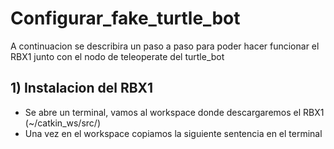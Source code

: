 # Configurar_fake_turtle_bot

A continuacion se describira un paso a paso para poder hacer funcionar el RBX1 junto con el nodo de teleoperate del turtle_bot

## 1) Instalacion del RBX1

* Se abre un terminal, vamos al workspace donde descargaremos el RBX1 (~/catkin_ws/src/)
* Una vez en el workspace copiamos la siguiente sentencia en el terminal 
